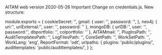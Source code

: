 AITAM web version
2020-05-26
Important Change on credentials.js. New structure:

module.exports = {
    cookieSecret: '',
    gmail: {
        user: '',
        password: '',
    },
    neo4j: {
        uri:'',
        uriExternal:'',
        user: '',
        password: ''
    },
    mongoDB: {
        urlDB:'',
        user: '',
        password:'',
        dbportfolio: '',
        colportfolio: ''
    },
    AITAMmail: '',
    PlugInsPath: '',
    AuditTemplatesPath: '',
    LogFilesPath: '',
    CoreSetPath: '',
    WorkSetPath: '',
    WorkLang: 'eng',
    ReportFormat: 'odt',
    urlpaths: {
        plugins: 'public/plugins/',
        audittemplates: 'public/audittemplates/',
    }
};